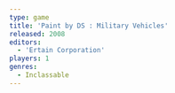 ```yaml
---
type: game
title: 'Paint by DS : Military Vehicles'
released: 2008
editors: 
  - 'Ertain Corporation'
players: 1
genres:
  - Inclassable
---
```

